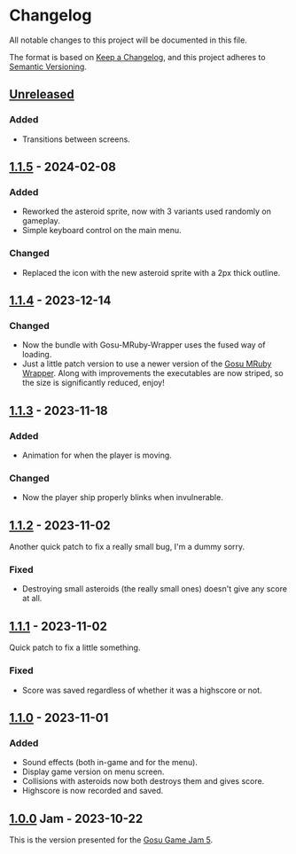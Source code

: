 # Changelog

All notable changes to this project will be documented in this file.

The format is based on [Keep a Changelog](https://keepachangelog.com/en/1.0.0/),
and this project adheres to [Semantic Versioning](https://semver.org/spec/v2.0.0.html).

## [Unreleased]

### Added

- Transitions between screens.

## [1.1.5] - 2024-02-08

### Added

- Reworked the asteroid sprite, now with 3 variants used randomly on gameplay.
- Simple keyboard control on the main menu.

### Changed

- Replaced the icon with the new asteroid sprite with a 2px thick outline.

## [1.1.4] - 2023-12-14

### Changed

- Now the bundle with Gosu-MRuby-Wrapper uses the fused way of loading.
- Just a little patch version to use a newer version of the [Gosu MRuby Wrapper](https://github.com/Chadowo/gosu-mruby-wrapper). Along with improvements the executables are now striped, so the size is significantly reduced, enjoy!

## [1.1.3] - 2023-11-18

### Added

- Animation for when the player is moving.

### Changed

- Now the player ship properly blinks when invulnerable.

## [1.1.2] - 2023-11-02

Another quick patch to fix a really small bug, I'm a dummy sorry.

### Fixed

- Destroying small asteroids (the really small ones) doesn't give any score at all.

## [1.1.1] - 2023-11-02

Quick patch to fix a little something.

### Fixed

- Score was saved regardless of whether it was a highscore or not.

## [1.1.0] - 2023-11-01

### Added

- Sound effects (both in-game and for the menu).
- Display game version on menu screen.
- Collisions with asteroids now both destroys them and gives score.
- Highscore is now recorded and saved.

## [1.0.0] Jam - 2023-10-22

This is the version presented for the [Gosu Game Jam 5](https://itch.io/jam/gosu-game-jam-5).

[unreleased]: https://github.com/chadowo/asteritos/compare/v1.1.5...HEAD
[1.1.5]: https://github.com/chadowo/asteritos/compare/v1.1.4...v1.1.5
[1.1.4]: https://github.com/chadowo/asteritos/compare/v1.1.3...v1.1.4
[1.1.3]: https://github.com/chadowo/asteritos/compare/v1.1.2...v1.1.3
[1.1.2]: https://github.com/chadowo/asteritos/compare/v1.1.1...v1.1.2
[1.1.1]: https://github.com/chadowo/asteritos/compare/v1.1.0...v1.1.1
[1.1.0]: https://github.com/chadowo/asteritos/compare/v1.0.0...v1.1.0
[1.0.0]: https://github.com/Chadowo/asteritos/releases/tag/v1.0.0
